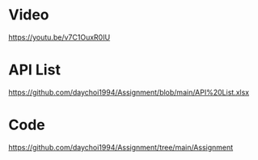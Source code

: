 # Video
https://youtu.be/v7C1OuxR0IU

# API List
https://github.com/daychoi1994/Assignment/blob/main/API%20List.xlsx

# Code
https://github.com/daychoi1994/Assignment/tree/main/Assignment
